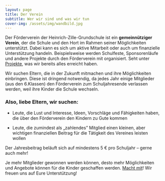 ```yaml
---
layout: page
title: Der Verein
subtitle: Wer wir sind und was wir tun
cover-img: /assets/img/wandbild.jpg
---
```


Der Förderverein der Heinrich-Zille-Grundschule ist ein **gemeinnütziger Verein**, der die Schule und den Hort im Rahmen seiner Möglichkeiten unterstützt. Dabei kann es sich um aktive Mitarbeit oder auch um finanzielle Unterstützung handeln. Beispielsweise werden Schulfeste, Sponsorenläufe und andere Projekte durch den Förderverein mit organisiert. Seht unter [Projekte](/), was wir bereits alles erreicht haben.

Wir suchen Eltern, die in der Zukunft mitmachen und ihre Möglichkeiten einbringen. Diese ist dringend notwendig, da jedes Jahr einige Mitglieder (aus den 6.Klassen) den Förderverein zum Schuljahresende verlassen werden, weil ihre Kinder die Schule wechseln.

### Also, liebe Eltern, wir suchen:

- Leute, die Lust und Interesse, Ideen, Vorschläge und Fähigkeiten haben, die über den Förderverein den Kindern zu Gute kommen

- Leute, die zumindest als „zahlendes” Mitglied einen kleinen, aber wichtigen finanziellen Beitrag für die Tätigkeit des Vereines leisten wollen

Der Jahresbeitrag beläuft sich auf mindestens 5 € pro Schuljahr – gerne auch mehr!

Je mehr Mitglieder gewonnen werden können, desto mehr Möglichkeiten und Angebote können für die Kinder geschaffen werden. [Macht mit](/mitgliedwerden)! Wir freuen uns auf Eure Unterstützung!

